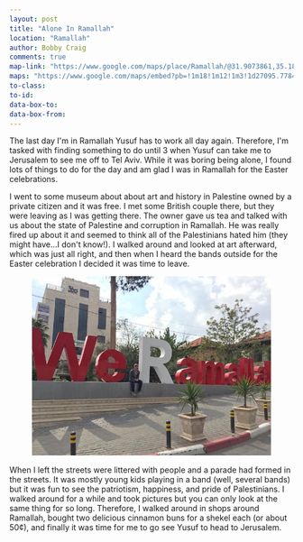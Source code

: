 ```yaml
---
layout: post
title: "Alone In Ramallah"
location: "Ramallah"
author: Bobby Craig
comments: true
map-link: "https://www.google.com/maps/place/Ramallah/@31.9073861,35.1883724,14z/data=!3m1!4b1!4m5!3m4!1s0x1502d54cda2d58d1:0xbf6d4d17cc8b2c76!8m2!3d31.9037641!4d35.2034184"
maps: "https://www.google.com/maps/embed?pb=!1m18!1m12!1m3!1d27095.7784969417!2d35.188372452395406!3d31.907349649555627!2m3!1f0!2f0!3f0!3m2!1i1024!2i768!4f13.1!3m3!1m2!1s0x1502d54cda2d58d1%3A0xbf6d4d17cc8b2c76!2sRamallah!5e0!3m2!1sen!2sus!4v1493566432876"
to-class:
to-id:
data-box-to:
data-box-from:
---
```


<p>The last day I'm in Ramallah Yusuf has to work all day again. Therefore, I'm tasked with finding something to do until 3 when Yusuf can take me to Jerusalem to see me off to Tel Aviv. While it was boring being alone, I found lots of things to do for the day and am glad I was in Ramallah for the Easter celebrations.</p>

<p>I went to some museum about about art and history in Palestine owned by a private citizen and it was free. I met some British couple there, but they were leaving as I was getting there. The owner gave us tea and talked with us about the state of Palestine and corruption in Ramallah. He was really fired up about it and seemed to think all of the Palestinians hated him (they might have...I don't know!). I walked around and looked at art afterward, which was just all right, and then when I heard the bands outside for the Easter celebration I decided it was time to leave.</p>

<figure>
  <img src="/img/post-imgs/we-ramallah-min.jpg">
</figure>

<p>When I left the streets were littered with people and a parade had formed in the streets. It was mostly young kids playing in a band (well, several bands) but it was fun to see the patriotism, happiness, and pride of Palestinians. I walked around for a while and took pictures but you can only look at the same thing for so long. Therefore, I walked around in shops around Ramallah, bought two delicious cinnamon buns for a shekel each (or about 50¢), and finally it was time for me to go see Yusuf to head to Jerusalem.</p>
